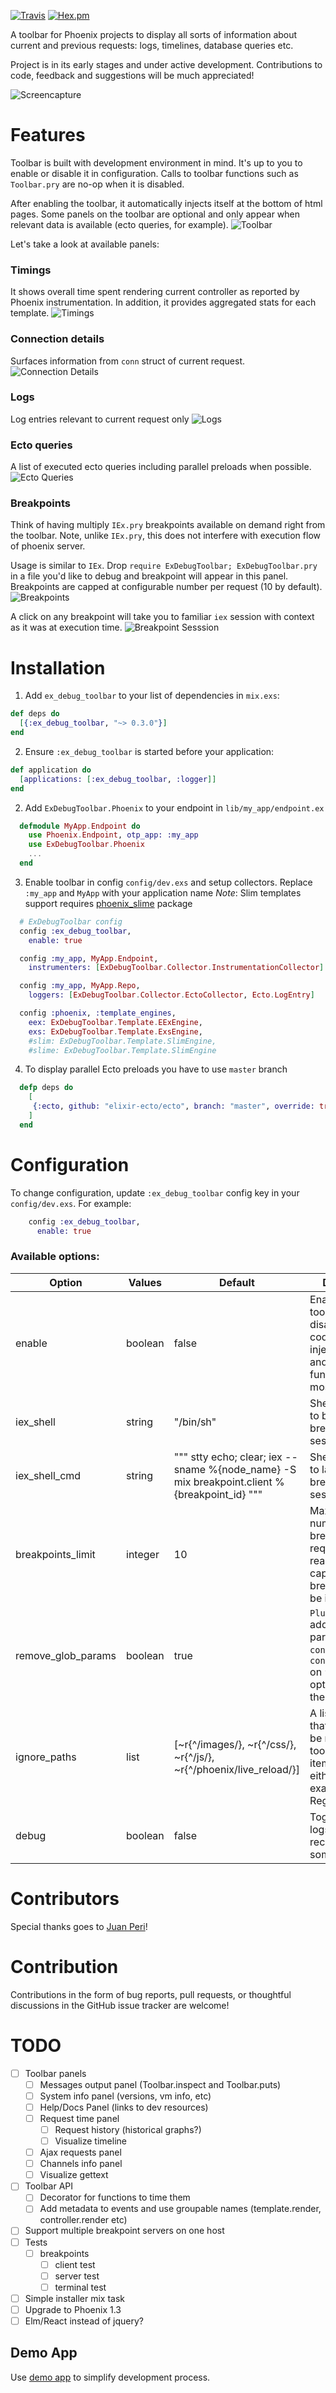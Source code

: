 [![Travis](https://img.shields.io/travis/kagux/ex_debug_toolbar.svg)]()
[![Hex.pm](https://img.shields.io/hexpm/v/ex_debug_toolbar.svg)]()

A toolbar for Phoenix projects to display all sorts of information
about current and previous requests: logs, timelines, database queries etc.

Project is in its early stages and under active development.
Contributions to code, feedback and suggestions will be much appreciated!


![Screencapture](screenshots/toolbar.gif)

# Features
Toolbar is built with development environment in mind. It's up to you to enable or disable it in configuration.
Calls to toolbar functions such as `Toolbar.pry` are no-op when it is disabled.

After enabling the toolbar, it automatically injects itself at the bottom of html pages.
Some panels on the toolbar are optional and only appear when relevant data is available (ecto queries, for example).
![Toolbar](screenshots/toolbar.png)

Let's take a look at available panels:

### Timings
It shows overall time spent rendering current controller as reported by Phoenix instrumentation.
In addition, it provides aggregated stats for each template.
![Timings](screenshots/timings.png)

### Connection details
Surfaces information from `conn` struct of current request.
![Connection Details](screenshots/conn_details.png)

### Logs 
Log entries relevant to current request only
![Logs](screenshots/logs.png)

### Ecto queries
A list of executed ecto queries including parallel preloads when possible.
![Ecto Queries](screenshots/ecto_queries.png)

### Breakpoints
Think of having multiply `IEx.pry` breakpoints available on demand right from the toolbar.
Note, unlike `IEx.pry`, this does not interfere with execution flow of phoenix server.

Usage is similar to `IEx`.
Drop `require ExDebugToolbar; ExDebugToolbar.pry` in a file you'd like to debug
and breakpoint will appear in this panel. Breakpoints are capped at configurable number per 
request (10 by default).
![Breakpoints](screenshots/breakpoints.png)

A click on any breakpoint will take you to familiar `iex` session with context as it was at execution time.
![Breakpoint Sesssion](screenshots/breakpoint_session.png)


# Installation
  1. Add `ex_debug_toolbar` to your list of dependencies in `mix.exs`:

   ```elixir
   def deps do
     [{:ex_debug_toolbar, "~> 0.3.0"}]
   end
   ```

  2. Ensure `:ex_debug_toolbar` is started before your application:

   ```elixir
   def application do
     [applications: [:ex_debug_toolbar, :logger]]
   end
   ```

  2. Add `ExDebugToolbar.Phoenix` to your endpoint in `lib/my_app/endpoint.ex`

  ```elixir
    defmodule MyApp.Endpoint do
      use Phoenix.Endpoint, otp_app: :my_app
      use ExDebugToolbar.Phoenix
      ...
    end
  ```

  3. Enable toolbar in config `config/dev.exs` and setup collectors. Replace `:my_app` and `MyApp` with your application name
     _Note_: Slim templates support requires [phoenix_slime](https://github.com/slime-lang/phoenix_slime) package

  ```elixir
    # ExDebugToolbar config
    config :ex_debug_toolbar,
      enable: true

    config :my_app, MyApp.Endpoint,
      instrumenters: [ExDebugToolbar.Collector.InstrumentationCollector]

    config :my_app, MyApp.Repo,
      loggers: [ExDebugToolbar.Collector.EctoCollector, Ecto.LogEntry]

    config :phoenix, :template_engines,
      eex: ExDebugToolbar.Template.EExEngine,
      exs: ExDebugToolbar.Template.ExsEngine,
      #slim: ExDebugToolbar.Template.SlimEngine,
      #slime: ExDebugToolbar.Template.SlimEngine

  ```

  4. To display parallel Ecto preloads you have to use `master` branch
  ```elixir
    defp deps do
      [
       {:ecto, github: "elixir-ecto/ecto", branch: "master", override: true}
      ]
    end
  ```

# Configuration

To change configuration, update `:ex_debug_toolbar` config key in your `config/dev.exs`. For example: 
```elixir
    config :ex_debug_toolbar,
      enable: true
```

### Available options:

| Option             | Values  | Default                                                                                      | Description                                                                                                         |
|--------------------|---------|----------------------------------------------------------------------------------------------|---------------------------------------------------------------------------------------------------------------------|
| enable             | boolean | false                                                                                        | Enable/disable toolbar. When disabled, toolbar code is not injected in page and toolbar functions are mostly no-op. |
| iex_shell          | string  | "/bin/sh"                                                                                    | Shell executable to be used for breakpoint session                                                                  |
| iex_shell_cmd      | string  | """ stty echo; clear; iex --sname %{node_name} -S mix breakpoint.client %{breakpoint_id} """ | Shell command to launch breakpoint iex session                                                                      |
| breakpoints_limit  | integer | 10                                                                                           | Maximum number of breakpoints per request. After reaching this cap, new breakpoints will be ignored                 |
| remove_glob_params | boolean | true                                                                                         | `Plug.Router` adds `glob` params to `conn.params` and `conn.path_params` on `forward`. This option removes them     |
| ignore_paths       | list    | [~r{^/images/}, ~r{^/css/}, ~r{^/js/}, ~r{^/phoenix/live_reload/}]                           | A list of paths that should not be recorded by toolbar. Each item can be either string for exact match or a Regex.  |
| debug              | boolean | false                                                                                        | Toggles debug logs. Requires recompilation for some logs                                                            |


# Contributors
Special thanks goes to [Juan Peri](https://github.com/epilgrim)!

# Contribution
  Contributions in the form of bug reports, pull requests, or thoughtful discussions in the GitHub issue tracker are welcome!

# TODO
- [ ] Toolbar panels
  - [ ] Messages output panel (Toolbar.inspect and Toolbar.puts)
  - [ ] System info panel (versions, vm info, etc)
  - [ ] Help/Docs Panel (links to dev resources)
  - [ ] Request time panel
    - [ ] Request history (historical graphs?)
    - [ ] Visualize timeline
  - [ ] Ajax requests panel
  - [ ] Channels info panel
  - [ ] Visualize gettext
- [ ] Toolbar API
  - [ ] Decorator for functions to time them
  - [ ] Add metadata to events and use groupable names (template.render, controller.render etc)
- [ ] Support multiple breakpoint servers on one host
- [ ] Tests
  - [ ] breakpoints
    - [ ] client test
    - [ ] server test
    - [ ] terminal test
- [ ] Simple installer mix task
- [ ] Upgrade to Phoenix 1.3
- [ ] Elm/React instead of jquery?

## Demo App
  Use [demo app](https://github.com/kagux/ex_debug_toolbar_demo) to simplify development process.
